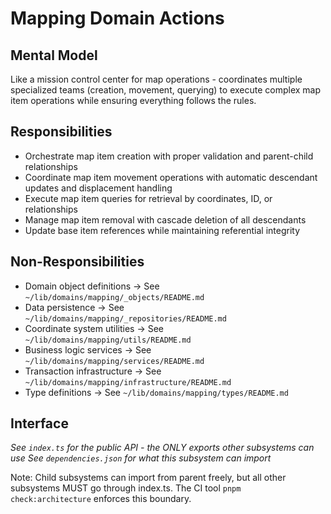 # Mapping Domain Actions

## Mental Model
Like a mission control center for map operations - coordinates multiple specialized teams (creation, movement, querying) to execute complex map item operations while ensuring everything follows the rules.

## Responsibilities
- Orchestrate map item creation with proper validation and parent-child relationships
- Coordinate map item movement operations with automatic descendant updates and displacement handling
- Execute map item queries for retrieval by coordinates, ID, or relationships
- Manage map item removal with cascade deletion of all descendants
- Update base item references while maintaining referential integrity

## Non-Responsibilities
- Domain object definitions → See `~/lib/domains/mapping/_objects/README.md`
- Data persistence → See `~/lib/domains/mapping/_repositories/README.md`
- Coordinate system utilities → See `~/lib/domains/mapping/utils/README.md`
- Business logic services → See `~/lib/domains/mapping/services/README.md`
- Transaction infrastructure → See `~/lib/domains/mapping/infrastructure/README.md`
- Type definitions → See `~/lib/domains/mapping/types/README.md`

## Interface
*See `index.ts` for the public API - the ONLY exports other subsystems can use*
*See `dependencies.json` for what this subsystem can import*

Note: Child subsystems can import from parent freely, but all other subsystems MUST go through index.ts. The CI tool `pnpm check:architecture` enforces this boundary.